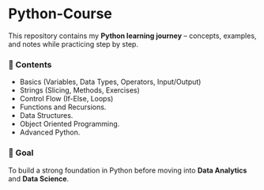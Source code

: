 # Python-Course

This repository contains my **Python learning journey** – concepts, examples, and notes while practicing step by step.  

### 📂 Contents
- Basics (Variables, Data Types, Operators, Input/Output)  
- Strings (Slicing, Methods, Exercises)  
- Control Flow (If-Else, Loops)  
- Functions and Recursions.
- Data Structures.
- Object Oriented Programming.
- Advanced Python.
### 🎯 Goal
To build a strong foundation in Python before moving into **Data Analytics** and **Data Science**.

